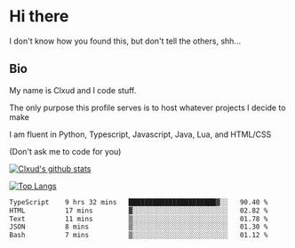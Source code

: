

# Hi there
I don't know how you found this, but don't tell the others, shh...

## Bio
My name is Clxud and I code stuff.

The only purpose this profile serves is to host whatever projects I decide to make

I am fluent in Python, Typescript, Javascript, Java, Lua, and HTML/CSS



(Don't ask me to code for you)

[![Clxud's github stats](https://github-readme-stats.vercel.app/api?username=cloudwithax&count_private=true&theme=dark&show_icons=true)](https://github.com/anuraghazra/github-readme-stats) 

[![Top Langs](https://github-readme-stats.vercel.app/api/top-langs/?username=cloudwithax&theme=dark)](https://github.com/anuraghazra/github-readme-stats)

<!--START_SECTION:waka-->

```txt
TypeScript    9 hrs 32 mins   ██████████████████████▓░░   90.40 %
HTML          17 mins         ▓░░░░░░░░░░░░░░░░░░░░░░░░   02.82 %
Text          11 mins         ▒░░░░░░░░░░░░░░░░░░░░░░░░   01.78 %
JSON          8 mins          ▒░░░░░░░░░░░░░░░░░░░░░░░░   01.30 %
Bash          7 mins          ▒░░░░░░░░░░░░░░░░░░░░░░░░   01.12 %
```

<!--END_SECTION:waka-->







